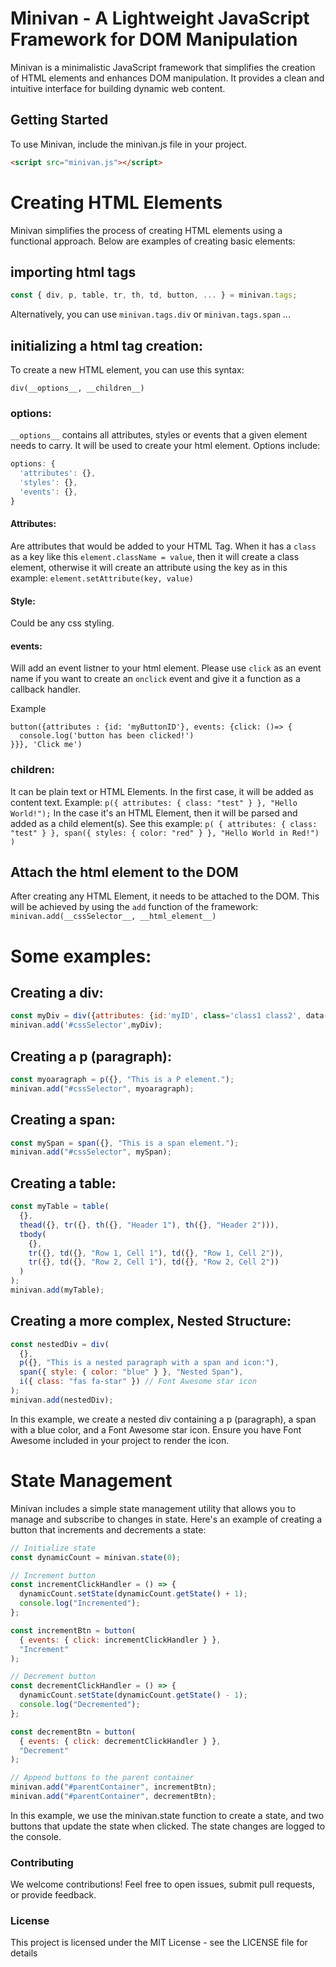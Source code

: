 # Minivan - A Lightweight JavaScript Framework for DOM Manipulation

Minivan is a minimalistic JavaScript framework that simplifies the creation of HTML elements and enhances DOM manipulation. It provides a clean and intuitive interface for building dynamic web content.

## Getting Started

To use Minivan, include the minivan.js file in your project.

```html
<script src="minivan.js"></script>
```

# Creating HTML Elements

Minivan simplifies the process of creating HTML elements using a functional approach. Below are examples of creating basic elements:

## importing html tags

```js
const { div, p, table, tr, th, td, button, ... } = minivan.tags;
```

Alternatively, you can use `minivan.tags.div` or `minivan.tags.span` ...

## initializing a html tag creation:

To create a new HTML element, you can use this syntax:

`div(__options__, __children__)`

### **options**:

`__options__` contains all attributes, styles or events that a given element needs to carry. It will be used to create your html element. Options include:

```js
options: {
  'attributes': {},
  'styles': {},
  'events': {},
}
```

#### Attributes:

Are attributes that would be added to your HTML Tag. When it has a `class` as a key like this `element.className = value`, then it will create a class element, otherwise it will create an attribute using the key as in this example: `element.setAttribute(key, value)`

#### Style:

Could be any css styling.

#### events:

Will add an event listner to your html element. Please use `click` as an event name if you want to create an `onclick` event and give it a function as a callback handler.

Example

```
button({attributes : {id: 'myButtonID'}, events: {click: ()=> {
  console.log('button has been clicked!')
}}}, 'Click me')
```

### **children**:

It can be plain text or HTML Elements. In the first case, it will be added as content text. Example: `p({ attributes: { class: "test" } }, "Hello World!");`
In the case it's an HTML Element, then it will be parsed and added as a child element(s). See this example: `p(
        { attributes: { class: "test" } },
        span({ styles: { color: "red" } }, "Hello World in Red!")
      )`

## Attach the html element to the DOM

After creating any HTML Element, it needs to be attached to the DOM. This will be achieved by using the `add` function of the framework:
`minivan.add(__cssSelector__, __html_element__)`

# Some examples:

## Creating a div:

```js
const myDiv = div({attributes: {id:'myID', class='class1 class2', data-text:'text-data'}}, "Hello, Minivan!");
minivan.add('#cssSelector',myDiv);
```

## Creating a p (paragraph):

```js
const myoaragraph = p({}, "This is a P element.");
minivan.add("#cssSelector", myoaragraph);
```

## Creating a span:

```js
const mySpan = span({}, "This is a span element.");
minivan.add("#cssSelector", mySpan);
```

## Creating a table:

```js
const myTable = table(
  {},
  thead({}, tr({}, th({}, "Header 1"), th({}, "Header 2"))),
  tbody(
    {},
    tr({}, td({}, "Row 1, Cell 1"), td({}, "Row 1, Cell 2")),
    tr({}, td({}, "Row 2, Cell 1"), td({}, "Row 2, Cell 2"))
  )
);
minivan.add(myTable);
```

## Creating a more complex, Nested Structure:

```js
const nestedDiv = div(
  {},
  p({}, "This is a nested paragraph with a span and icon:"),
  span({ style: { color: "blue" } }, "Nested Span"),
  i({ class: "fas fa-star" }) // Font Awesome star icon
);
minivan.add(nestedDiv);
```

In this example, we create a nested div containing a p (paragraph), a span with a blue color, and a Font Awesome star icon. Ensure you have Font Awesome included in your project to render the icon.

# State Management

Minivan includes a simple state management utility that allows you to manage and subscribe to changes in state. Here's an example of creating a button that increments and decrements a state:

```js
// Initialize state
const dynamicCount = minivan.state(0);

// Increment button
const incrementClickHandler = () => {
  dynamicCount.setState(dynamicCount.getState() + 1);
  console.log("Incremented");
};

const incrementBtn = button(
  { events: { click: incrementClickHandler } },
  "Increment"
);

// Decrement button
const decrementClickHandler = () => {
  dynamicCount.setState(dynamicCount.getState() - 1);
  console.log("Decremented");
};

const decrementBtn = button(
  { events: { click: decrementClickHandler } },
  "Decrement"
);

// Append buttons to the parent container
minivan.add("#parentContainer", incrementBtn);
minivan.add("#parentContainer", decrementBtn);
```

In this example, we use the minivan.state function to create a state, and two buttons that update the state when clicked. The state changes are logged to the console.

### Contributing

We welcome contributions! Feel free to open issues, submit pull requests, or provide feedback.

### License

This project is licensed under the MIT License - see the LICENSE file for details
